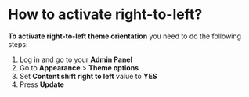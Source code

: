 
# How to activate right-to-left?

**To activate right-to-left theme orientation**  you need to do the following steps:

1.  Log in and go to your  **Admin Panel**
2.  Go to  **Appearance**  >  **Theme options**
3.  Set  **Content shift right to left**  value to  **YES**
4.  Press  **Update**
